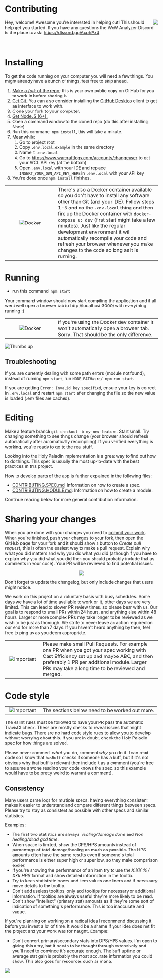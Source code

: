 # Contributing

<img align="right" src="http://i.imgur.com/k8NZMmV.gif">

Hey, welcome! Awesome you're interested in helping out! This should help get you started. If you have any questions the WoW Analyzer Discord is the place to ask: https://discord.gg/AxphPxU
<br /><br /><br />
# Installing

To get the code running on your computer you will need a few things. You might already have a bunch of things, feel free to skip ahead.

1. [Make a *fork* of the repo](https://help.github.com/articles/fork-a-repo/); this is your own public copy on GitHub for you to work in before sharing it.
2. [Get Git.](https://git-scm.com/) You can also consider installing the [GitHub Desktop](https://desktop.github.com/) client to get an interface to work with.
3. Clone your fork to your computer.
4. [Get NodeJS (6+).](https://nodejs.org/en/)
5. Open a command window to the cloned repo (do this after installing Node).
6. Run this command: `npm install`, this will take a minute.
7. Meanwhile:
    1. Go to project root
    2. Copy `.env.local.example` in the same directory
    3. Name it `.env.local`
    4. Go to https://www.warcraftlogs.com/accounts/changeuser to get your WCL API key (at the bottom)
    5. Open `.env.local` with your IDE and replace `INSERT_YOUR_OWN_API_KEY_HERE` in `.env.local` with your API key
8. You're done once `npm install` finishes.

<table align="center">
  <tr>
    <td align="center" width="150"><img src="https://www.docker.com/sites/default/files/mono_horizontal_large.png" alt="Docker"></td>
    <td>There's also a Docker container available so you don't have to install any software other than Git (and your IDE). Follow steps 1-3 and do the <code>.env.local</code> thing and then fire up the Docker container with <code>docker-compose up dev</code> (first start might take a few minutes). Just like the regular development environment it will automatically recompile your code and refresh your browser whenever you make changes to the code so long as it is running.</td>
  </tr>
</table>

# Running

 * run this command: `npm start`

Your command window should now start compiling the application and if all went well open a browser tab to http://localhost:3000/ with everything running :)

<table align="center">
  <tr>
    <td align="center" width="150"><img src="https://www.docker.com/sites/default/files/mono_horizontal_large.png" alt="Docker"></td>
    <td>If you're using the Docker dev container it won't automatically open a browser tab. Sorry. That should be the only difference.</td>
  </tr>
</table>

![Thumbs up!](https://media.giphy.com/media/111ebonMs90YLu/giphy.gif)

## Troubleshooting

If you are currently dealing with some path errors (module not found), instead of running `npm start`, run `NODE_PATH=src/ npm run start`.

If you are getting `Error: Invalid key specified`, ensure your key is correct in `.env.local` and restart `npm start` after changing the file so the new value is loaded (.env files are cached).

# Editing

Make a feature branch `git checkout -b my-new-feature`. Start small. Try changing something to see things change (your browser should refresh automatically after automatically recompiling). If you verified everything is working, you're ready to go to the real stuff.

Looking into the Holy Paladin implementation is a great way to find out how to do things. This spec is usually the most up-to-date with the best practices in this project.

How to develop parts of the app is further explained in the following files:
- [CONTRIBUTING.SPEC.md](CONTRIBUTING.SPEC.md): Information on how to create a spec.
- [CONTRIBUTING.MODULE.md](CONTRIBUTING.MODULE.md): Information on how to create a module.

Continue reading below for more general contribution information.

# Sharing your changes

When you are done with your changes you need to [commit your work](http://dont-be-afraid-to-commit.readthedocs.io/en/latest/git/commandlinegit.html). When you're finished, push your changes to your fork, then open the GitHub page for your fork and it should show a button to *Create pull request*, this is often the easiest way to make a pull request. Explain why what you did matters and why you did what you did (although if you have to explain why you did what you did then you should probably include that as comments in your code). Your PR will be reviewed to find potential issues.

<p align="center">
   <img src="https://media.giphy.com/media/l1J3vV5lCmv8qx16M/giphy.gif">
</p>

Don't forget to update the changelog, but only include changes that users might notice.

We work on this project on a voluntary basis with busy schedules. Some days we have a lot of time available to work on it, other days we are very limited. This can lead to slower PR review times, so please bear with us. Our goal is to respond to small PRs within 24 hours, and anything else within 48 hours. Larger or more complex PRs may take longer to be reviewed as we wish to be just as thorough. We strife to never leave an action required on our end for more than 7 days. If you haven't heard anything by then, feel free to ping us as you deem appropriate.

<table align="center">
  <tr>
    <td align="center" width="100"><img src="https://cdn1.iconfinder.com/data/icons/CrystalClear/48x48/apps/important.png" alt="Important"></td>
    <td>Please make small Pull Requests. For example one PR when you got your spec working with Cast Efficiency set up and maybe ABC, and then preferably 1 PR per additional module. Larger PRs may take a long time to be reviewed and merged.</td>
  </tr>
</table>

# Code style

<table align="center">
  <tr>
    <td align="center" width="100"><img src="https://cdn1.iconfinder.com/data/icons/CrystalClear/48x48/apps/important.png" alt="Important"></td>
    <td>The sections below need to be worked out more.</td>
  </tr>
</table>

The eslint rules must be followed to have your PR pass the automatic TravisCI check. These are mostly checks to reveal issues that might indicate bugs. There are no hard code style rules to allow you to develop without worrying about this. If you are in doubt, check the Holy Paladin spec for how things are solved.

Please never comment *what* you do, comment *why* you do it. I can read code so I know that `hasBuff` checks if someone has a buff, but if it's not obvious why that buff is relevant then include it as a comment (you're free to assume anyone reading your code knows the spec, so this example would have to be pretty weird to warrant a comment).

## Consistency

Many users parse logs for multiple specs, having everything consistent makes it easier to understand and compare different things between specs. Please try to stay as consistent as possible with other specs and similar statistics.

Examples:
* The first two statistics are always *Healing/damage done* and *Non healing/dead gcd time*.
* When space is limited, show the DPS/HPS amounts instead of percentage of total damage/healing as much as possible. The HPS amounts often have the same results even if someone's total performance is either super high or super low, so they make comparison easier.
* If you're showing the performance of an item try to use the *X.XX % / XXk HPS* format and show detailed information in the tooltip.
* Try to keep statististic boxes and item values one liners and if necessary move details to the tooltip.
* Don't add useless tooltips; only add tooltips for necessary or additional information. If tooltips are always useful they're more likely to be read.
* Don't show "intellect" (primary stat) amounts as if they're some sort of indication of something's performance. This is too inaccurate and vague.

If you're planning on working on a radical idea I recommend discussing it before you invest a lot of time. It would be a shame if your idea does not fit the project and your work was for naught. Example:
* Don't convert primary/secondary stats into DPS/HPS values. I'm open to giving this a try, but it needs to be thought through extensively and you'll need to convince it's accurate enough. The buff uptime or average stat gain is probably the most accurate information you could show. This also goes for resources such as mana.

![](https://media.giphy.com/media/J1WCiEDZ74RvW/giphy.gif)
